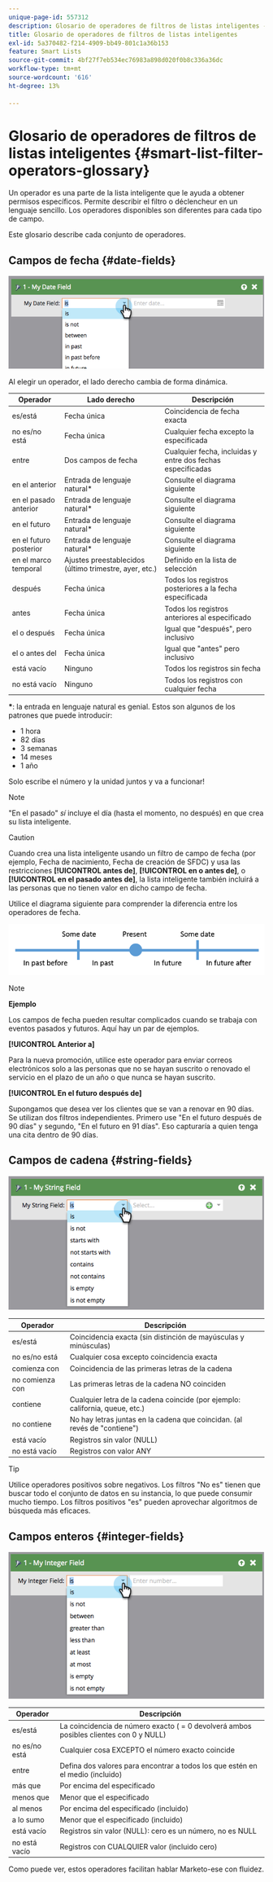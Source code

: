 ```yaml
---
unique-page-id: 557312
description: Glosario de operadores de filtros de listas inteligentes - Documentos de Marketo - Documentación del producto
title: Glosario de operadores de filtros de listas inteligentes
exl-id: 5a370482-f214-4909-bb49-801c1a36b153
feature: Smart Lists
source-git-commit: 4bf27f7eb534ec76983a898d020f0b8c336a36dc
workflow-type: tm+mt
source-wordcount: '616'
ht-degree: 13%

---
```


# Glosario de operadores de filtros de listas inteligentes {#smart-list-filter-operators-glossary}

Un operador es una parte de la lista inteligente que le ayuda a obtener permisos específicos. Permite describir el filtro o déclencheur en un lenguaje sencillo. Los operadores disponibles son diferentes para cada tipo de campo.

Este glosario describe cada conjunto de operadores.

## Campos de fecha {#date-fields}

![](assets/smart-list-filter-operators-glossary-1.png)

Al elegir un operador, el lado derecho cambia de forma dinámica.

<table><thead>
  <tr>
    <th>Operador</th>
    <th>Lado derecho</th>
    <th>Descripción</th>
  </tr></thead>
<tbody>
  <tr>
    <td>es/está</td>
    <td>Fecha única</td>
    <td>Coincidencia de fecha exacta</td>
  </tr>
  <tr>
    <td>no es/no está</td>
    <td>Fecha única</td>
    <td>Cualquier fecha excepto la especificada</td>
  </tr>
  <tr>
    <td>entre</td>
    <td>Dos campos de fecha</td>
    <td>Cualquier fecha, incluidas y entre dos fechas especificadas</td>
  </tr>
  <tr>
    <td>en el anterior</td>
    <td>Entrada de lenguaje natural*</td>
    <td>Consulte el diagrama siguiente</td>
  </tr>
  <tr>
    <td>en el pasado anterior</td>
    <td>Entrada de lenguaje natural*</td>
    <td>Consulte el diagrama siguiente</td>
  </tr>
  <tr>
    <td>en el futuro</td>
    <td>Entrada de lenguaje natural*</td>
    <td>Consulte el diagrama siguiente</td>
  </tr>
  <tr>
    <td>en el futuro posterior</td>
    <td>Entrada de lenguaje natural*</td>
    <td>Consulte el diagrama siguiente</td>
  </tr>
  <tr>
    <td>en el marco temporal</td>
    <td>Ajustes preestablecidos (último trimestre, ayer, etc.)</td>
    <td>Definido en la lista de selección</td>
  </tr>
  <tr>
    <td>después</td>
    <td>Fecha única</td>
    <td>Todos los registros posteriores a la fecha especificada</td>
  </tr>
  <tr>
    <td>antes</td>
    <td>Fecha única</td>
    <td>Todos los registros anteriores al especificado</td>
  </tr>
  <tr>
    <td>el o después</td>
    <td>Fecha única</td>
    <td>Igual que "después", pero inclusivo</td>
  </tr>
  <tr>
    <td>el o antes del</td>
    <td>Fecha única</td>
    <td>Igual que "antes" pero inclusivo</td>
  </tr>
  <tr>
    <td>está vacío</td>
    <td>Ninguno</td>
    <td>Todos los registros sin fecha</td>
  </tr>
  <tr>
    <td>no está vacío</td>
    <td>Ninguno</td>
    <td>Todos los registros con cualquier fecha</td>
  </tr>
</tbody></table>

**&#42;**: la entrada en lenguaje natural es genial. Estos son algunos de los patrones que puede introducir:

* 1 hora
* 82 días
* 3 semanas
* 14 meses
* 1 año

Solo escribe el número y la unidad juntos y va a funcionar!

>[!NOTE]
>
>&quot;En el pasado&quot; _sí_ incluye el día (hasta el momento, no después) en que crea su lista inteligente.

>[!CAUTION]
>
>Cuando crea una lista inteligente usando un filtro de campo de fecha (por ejemplo, Fecha de nacimiento, Fecha de creación de SFDC) y usa las restricciones **[!UICONTROL antes de]**, **[!UICONTROL en o antes de]**, o **[!UICONTROL en el pasado antes de]**, la lista inteligente también incluirá a las personas que no tienen valor en dicho campo de fecha.

Utilice el diagrama siguiente para comprender la diferencia entre los operadores de fecha.

![](assets/smart-list-filter-operators-glossary-2.png)

>[!NOTE]
>
>**Ejemplo**
>
>Los campos de fecha pueden resultar complicados cuando se trabaja con eventos pasados y futuros. Aquí hay un par de ejemplos.
>
>**[!UICONTROL Anterior a]**
>
>Para la nueva promoción, utilice este operador para enviar correos electrónicos solo a las personas que no se hayan suscrito o renovado el servicio en el plazo de un año o que nunca se hayan suscrito.
>
>**[!UICONTROL En el futuro después de]**
>
>Supongamos que desea ver los clientes que se van a renovar en 90 días. Se utilizan dos filtros independientes. Primero use &quot;En el futuro después de 90 días&quot; y segundo, &quot;En el futuro en 91 días&quot;. Eso capturaría a quien tenga una cita dentro de 90 días.

## Campos de cadena {#string-fields}

![](assets/smart-list-filter-operators-glossary-3.png)

<table><thead>
  <tr>
    <th>Operador</th>
    <th>Descripción</th>
  </tr></thead>
<tbody>
  <tr>
    <td>es/está</td>
    <td>Coincidencia exacta (sin distinción de mayúsculas y minúsculas)</td>
  </tr>
  <tr>
    <td>no es/no está</td>
    <td>Cualquier cosa excepto coincidencia exacta</td>
  </tr>
  <tr>
    <td>comienza con</td>
    <td>Coincidencia de las primeras letras de la cadena</td>
  </tr>
  <tr>
    <td>no comienza con</td>
    <td>Las primeras letras de la cadena NO coinciden</td>
  </tr>
  <tr>
    <td>contiene</td>
    <td>Cualquier letra de la cadena coincide (por ejemplo: california, queue, etc.)</td>
  </tr>
  <tr>
    <td>no contiene</td>
    <td>No hay letras juntas en la cadena que coincidan. (al revés de "contiene")</td>
  </tr>
  <tr>
    <td>está vacío</td>
    <td>Registros sin valor (NULL)</td>
  </tr>
  <tr>
    <td>no está vacío</td>
    <td>Registros con valor ANY</td>
  </tr>
</tbody>
</table>

>[!TIP]
>
>Utilice operadores positivos sobre negativos. Los filtros &quot;No es&quot; tienen que buscar todo el conjunto de datos en su instancia, lo que puede consumir mucho tiempo. Los filtros positivos &quot;es&quot; pueden aprovechar algoritmos de búsqueda más eficaces.

## Campos enteros {#integer-fields}

![](assets/smart-list-filter-operators-glossary-4.png)

<table><thead>
  <tr>
    <th>Operador</th>
    <th>Descripción</th>
  </tr></thead>
<tbody>
  <tr>
    <td>es/está</td>
    <td>La coincidencia de número exacto ( = 0 devolverá ambos posibles clientes con 0 y NULL)</td>
  </tr>
  <tr>
    <td>no es/no está</td>
    <td>Cualquier cosa EXCEPTO el número exacto coincide</td>
  </tr>
  <tr>
    <td>entre</td>
    <td>Defina dos valores para encontrar a todos los que estén en el medio (incluido)</td>
  </tr>
  <tr>
    <td>más que</td>
    <td>Por encima del especificado</td>
  </tr>
  <tr>
    <td>menos que</td>
    <td>Menor que el especificado</td>
  </tr>
  <tr>
    <td>al menos</td>
    <td>Por encima del especificado (incluido)</td>
  </tr>
  <tr>
    <td>a lo sumo</td>
    <td>Menor que el especificado (incluido)</td>
  </tr>
  <tr>
    <td>está vacío</td>
    <td>Registros sin valor (NULL): cero es un número, no es NULL</td>
  </tr>
  <tr>
    <td>no está vacío</td>
    <td>Registros con CUALQUIER valor (incluido cero)</td>
  </tr>
</tbody>
</table>

Como puede ver, estos operadores facilitan hablar Marketo-ese con fluidez.

